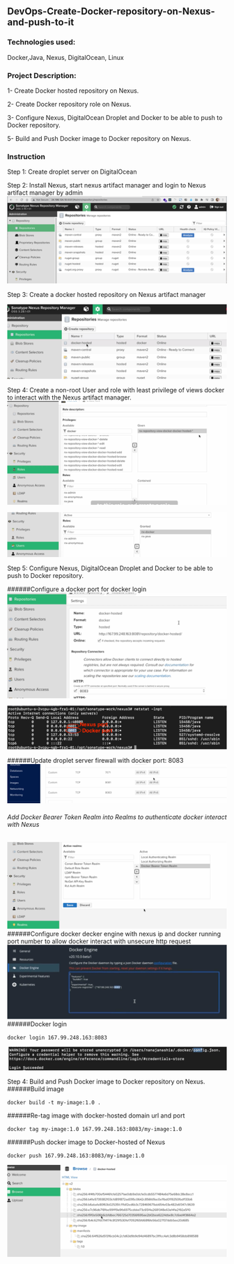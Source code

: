 ## DevOps-Create-Docker-repository-on-Nexus-and-push-to-it

### Technologies used:

Docker,Java, Nexus, DigitalOcean, Linux

### Project Description:

1- Create Docker hosted repository on Nexus.

2- Create Docker repository role on Nexus.

3- Configure Nexus, DigitalOcean Droplet and Docker to be able to push to Docker repository.

5- Build and Push Docker image to Docker repository on Nexus.

### Instruction

Step 1: Create droplet server on DigitalOcean

Step 2: Install Nexus, start nexus artifact manager and login to Nexus artifact manager by admin
![image](https://github.com/GLC-coder/DevOps-Artifact-Java-Gradle-Nexus-DigitalOcean/blob/master/image/Screenshot%202023-01-27%20at%208.46.21%20pm.png)

Step 3: Create a docker hosted repository on Nexus artifact manager

![Alt text](/image/Screenshot%202023-02-08%20at%209.47.05%20pm.png?raw=true)

Step 4: Create a non-root User and role with least privilege of views docker to interact with the Nexus artifact manager.
![Alt text](/image/Screenshot%202023-02-08%20at%209.50.50%20pm.png?raw=true)

![Alt text](/image/Screenshot%202023-02-08%20at%209.52.46%20pm.png?raw=true)

Step 5: Configure Nexus, DigitalOcean Droplet and Docker to be able to push to Docker repository.

######Configure a docker port for docker login
![Alt text](/image/Screenshot%202023-02-08%20at%209.55.37%20pm.png?raw=true)

![Alt text](/image/Screenshot%202023-02-08%20at%209.57.52%20pm.png?raw=true)

######Update droplet server firewall with docker port: 8083
![Alt text](/image/Screenshot%202023-02-08%20at%2010.00.53%20pm.png?raw=true)

###### Add Docker Bearer Token Realm into Realms to authenticate docker interact with Nexus

![Alt text](/image/Screenshot%202023-02-08%20at%2010.03.16%20pm.png?raw=true)
######Configure docker decker engine with nexus ip and docker running port number to allow docker interact with unsecure http request
![Alt text](/image/Screenshot%202023-02-08%20at%2010.08.43%20pm.png?raw=true)
######Docker login

```
docker login 167.99.248.163:8083
```

![Alt text](/image/Screenshot%202023-02-08%20at%2010.13.30%20pm.png?raw=true)

Step 4: Build and Push Docker image to Docker repository on Nexus.
######Build image

```
docker build -t my-image:1.0 .
```

######Re-tag image with docker-hosted domain url and port

```
docker tag my-image:1.0 167.99.248.163:8083/my-image:1.0
```

######Push docker image to Docker-hosted of Nexus

```
docker push 167.99.248.163:8083/my-image:1.0
```

![Alt text](/image/Screenshot%202023-02-08%20at%2010.21.33%20pm.png?raw=true)
